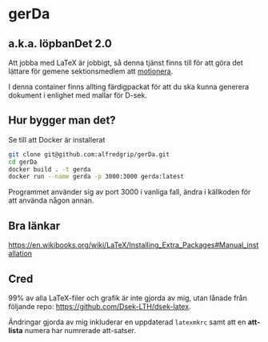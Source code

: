# gerDa
## a.k.a. löpbanDet 2.0

Att jobba med LaTeX är jobbigt, så denna tjänst finns till för att göra det lättare för gemene sektionsmedlem att [motionera](https://sv.wiktionary.org/wiki/motionera).

I denna container finns allting färdigpackat för att du ska kunna generera dokument i enlighet med mallar för D-sek.

## Hur bygger man det?
Se till att Docker är installerat
```bash
git clone git@github.com:alfredgrip/gerDa.git
cd gerDa
docker build . -t gerda
docker run --name gerda -p 3000:3000 gerda:latest
```
Programmet använder sig av port 3000 i vanliga fall, ändra i källkoden för att använda någon annan.

## Bra länkar
https://en.wikibooks.org/wiki/LaTeX/Installing_Extra_Packages#Manual_installation

## Cred
99% av alla LaTeX-filer och grafik är inte gjorda av mig, utan lånade från följande repo: https://github.com/Dsek-LTH/dsek-latex.

Ändringar gjorda av mig inkluderar en uppdaterad `latexmkrc` samt att en **att-lista** numera har numrerade att-satser.
